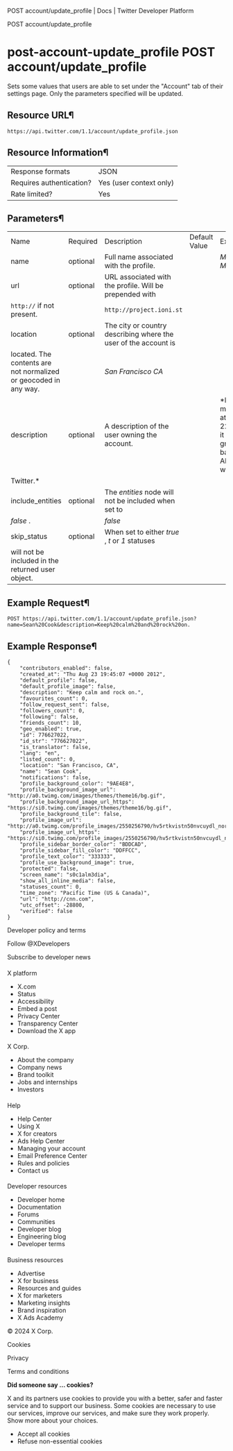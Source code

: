
POST account/update\_profile | Docs | Twitter Developer Platform 

POST account/update\_profile

post-account-update\_profile
POST account/update\_profile
============================

Sets some values that users are able to set under the "Account" tab
of their settings page. Only the parameters specified will be
updated.

Resource URL¶
-------------

`https://api.twitter.com/1.1/account/update_profile.json`

Resource Information¶
---------------------

|  |  |
| --- | --- |
| Response formats | JSON |
| Requires authentication? | Yes (user context only) |
| Rate limited? | Yes |

Parameters¶
-----------

|  |  |  |  |  |
| --- | --- | --- | --- | --- |
| Name | Required | Description | Default Value | Example |
| name | optional | Full name associated with the profile. |  | *Marcel Molina* |
| url | optional | URL associated with the profile. Will be prepended with
`http://` if not present. |  | `http://project.ioni.st` |
| location | optional | The city or country describing where the user of the account is
located. The contents are not normalized or geocoded in any way. |  | *San Francisco CA* |
| description | optional | A description of the user owning the account. |  | *Flipped my wig at age 22 and it never grew back. Also: I work at
Twitter.* |
| include\_entities | optional | The *entities* node will not be included when set to
*false* . |  | *false* |
| skip\_status | optional | When set to either *true* , *t* or *1* statuses
will not be included in the returned user object. |  |  |

Example Request¶
----------------

`POST https://api.twitter.com/1.1/account/update_profile.json?name=Sean%20Cook&description=Keep%20calm%20and%20rock%20on.`

Example Response¶
-----------------

```
{
    "contributors_enabled": false,
    "created_at": "Thu Aug 23 19:45:07 +0000 2012",
    "default_profile": false,
    "default_profile_image": false,
    "description": "Keep calm and rock on.",
    "favourites_count": 0,
    "follow_request_sent": false,
    "followers_count": 0,
    "following": false,
    "friends_count": 10,
    "geo_enabled": true,
    "id": 776627022,
    "id_str": "776627022",
    "is_translator": false,
    "lang": "en",
    "listed_count": 0,
    "location": "San Francisco, CA",
    "name": "Sean Cook",
    "notifications": false,
    "profile_background_color": "9AE4E8",
    "profile_background_image_url": "http://a0.twimg.com/images/themes/theme16/bg.gif",
    "profile_background_image_url_https": "https://si0.twimg.com/images/themes/theme16/bg.gif",
    "profile_background_tile": false,
    "profile_image_url": "http://a0.twimg.com/profile_images/2550256790/hv5rtkvistn50nvcuydl_normal.jpeg",
    "profile_image_url_https": "https://si0.twimg.com/profile_images/2550256790/hv5rtkvistn50nvcuydl_normal.jpeg",
    "profile_sidebar_border_color": "BDDCAD",
    "profile_sidebar_fill_color": "DDFFCC",
    "profile_text_color": "333333",
    "profile_use_background_image": true,
    "protected": false,
    "screen_name": "s0c1alm3dia",
    "show_all_inline_media": false,
    "statuses_count": 0,
    "time_zone": "Pacific Time (US & Canada)",
    "url": "http://cnn.com",
    "utc_offset": -28800,
    "verified": false
}
```

Developer policy and terms

Follow @XDevelopers

Subscribe to developer news

#### 
 X platform

* X.com
* Status
* Accessibility
* Embed a post
* Privacy Center
* Transparency Center
* Download the X app

#### 
 X Corp.

* About the company
* Company news
* Brand toolkit
* Jobs and internships
* Investors

#### 
 Help

* Help Center
* Using X
* X for creators
* Ads Help Center
* Managing your account
* Email Preference Center
* Rules and policies
* Contact us

#### 
 Developer resources

* Developer home
* Documentation
* Forums
* Communities
* Developer blog
* Engineering blog
* Developer terms

#### 
 Business resources

* Advertise
* X for business
* Resources and guides
* X for marketers
* Marketing insights
* Brand inspiration
* X Ads Academy

 © 2024 X Corp.

Cookies

Privacy

Terms and conditions

**Did someone say … cookies?**  

 X and its partners use cookies to provide you with a better, safer and
 faster service and to support our business. Some cookies are necessary to use
 our services, improve our services, and make sure they work properly.
 Show more about your choices.

* Accept all cookies
* Refuse non-essential cookies